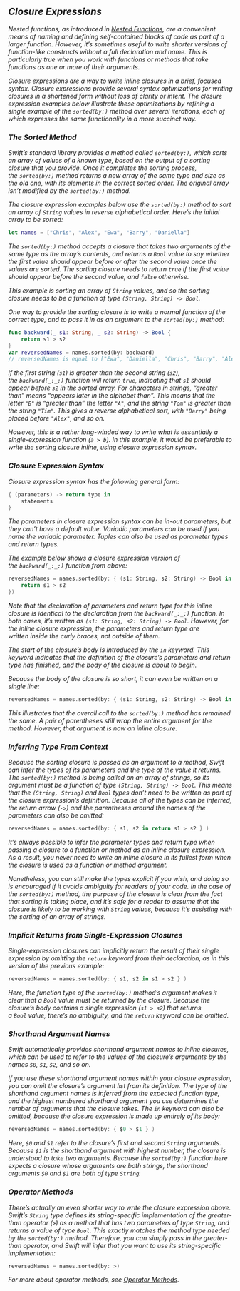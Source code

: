 ## *Closure Expressions*

*Nested functions, as introduced in [Nested Functions](https://docs.swift.org/swift-book/LanguageGuide/Functions.html#ID178), are a convenient means of naming and defining self-contained blocks of code as part of a larger function. However, it’s sometimes useful to write shorter versions of function-like constructs without a full declaration and name. This is particularly true when you work with functions or methods that take functions as one or more of their arguments.*

*Closure expressions are a way to write inline closures in a brief, focused syntax. Closure expressions provide several syntax optimizations for writing closures in a shortened form without loss of clarity or intent. The closure expression examples below illustrate these optimizations by refining a single example of the `sorted(by:)` method over several iterations, each of which expresses the same functionality in a more succinct way.*

### *The Sorted Method*

*Swift’s standard library provides a method called `sorted(by:)`, which sorts an array of values of a known type, based on the output of a sorting closure that you provide. Once it completes the sorting process, the `sorted(by:)` method returns a new array of the same type and size as the old one, with its elements in the correct sorted order. The original array isn’t modified by the `sorted(by:)` method.*

*The closure expression examples below use the `sorted(by:)` method to sort an array of `String` values in reverse alphabetical order. Here’s the initial array to be sorted:*

```swift
let names = ["Chris", "Alex", "Ewa", "Barry", "Daniella"]
```

*The `sorted(by:)` method accepts a closure that takes two arguments of the same type as the array’s contents, and returns a `Bool` value to say whether the first value should appear before or after the second value once the values are sorted. The sorting closure needs to return `true` if the first value should appear before the second value, and `false` otherwise.*

*This example is sorting an array of `String` values, and so the sorting closure needs to be a function of type `(String, String) -> Bool`.*

*One way to provide the sorting closure is to write a normal function of the correct type, and to pass it in as an argument to the `sorted(by:)` method:*

```swift
func backward(_ s1: String, _ s2: String) -> Bool {
    return s1 > s2
}
var reversedNames = names.sorted(by: backward)
// reversedNames is equal to ["Ewa", "Daniella", "Chris", "Barry", "Alex"]
```

*If the first string (`s1`) is greater than the second string (`s2`), the `backward(_:_:)` function will return `true`, indicating that `s1` should appear before `s2` in the sorted array. For characters in strings, “greater than” means “appears later in the alphabet than”. This means that the letter `"B"` is “greater than” the letter `"A"`, and the string `"Tom"` is greater than the string `"Tim"`. This gives a reverse alphabetical sort, with `"Barry"` being placed before `"Alex"`, and so on.*

*However, this is a rather long-winded way to write what is essentially a single-expression function (`a > b`). In this example, it would be preferable to write the sorting closure inline, using closure expression syntax.*

### *Closure Expression Syntax*

*Closure expression syntax has the following general form:*

```swift
{ (parameters) -> return type in
    statements
}
```

*The parameters in closure expression syntax can be in-out parameters, but they can’t have a default value. Variadic parameters can be used if you name the variadic parameter. Tuples can also be used as parameter types and return types.*

*The example below shows a closure expression version of the `backward(_:_:)` function from above:*

```swift
reversedNames = names.sorted(by: { (s1: String, s2: String) -> Bool in
    return s1 > s2
})
```

*Note that the declaration of parameters and return type for this inline closure is identical to the declaration from the `backward(_:_:)` function. In both cases, it’s written as `(s1: String, s2: String) -> Bool`. However, for the inline closure expression, the parameters and return type are written inside the curly braces, not outside of them.*

*The start of the closure’s body is introduced by the `in` keyword. This keyword indicates that the definition of the closure’s parameters and return type has finished, and the body of the closure is about to begin.*

*Because the body of the closure is so short, it can even be written on a single line:*

```swift
reversedNames = names.sorted(by: { (s1: String, s2: String) -> Bool in return s1 > s2 } )
```

*This illustrates that the overall call to the `sorted(by:)` method has remained the same. A pair of parentheses still wrap the entire argument for the method. However, that argument is now an inline closure.*

### *Inferring Type From Context*

*Because the sorting closure is passed as an argument to a method, Swift can infer the types of its parameters and the type of the value it returns. The `sorted(by:)` method is being called on an array of strings, so its argument must be a function of type `(String, String) -> Bool`. This means that the `(String, String)` and `Bool` types don’t need to be written as part of the closure expression’s definition. Because all of the types can be inferred, the return arrow (`->`) and the parentheses around the names of the parameters can also be omitted:*

```swift
reversedNames = names.sorted(by: { s1, s2 in return s1 > s2 } )
```

*It’s always possible to infer the parameter types and return type when passing a closure to a function or method as an inline closure expression. As a result, you never need to write an inline closure in its fullest form when the closure is used as a function or method argument.*

*Nonetheless, you can still make the types explicit if you wish, and doing so is encouraged if it avoids ambiguity for readers of your code. In the case of the `sorted(by:)` method, the purpose of the closure is clear from the fact that sorting is taking place, and it’s safe for a reader to assume that the closure is likely to be working with `String` values, because it’s assisting with the sorting of an array of strings.*

### *Implicit Returns from Single-Expression Closures*

*Single-expression closures can implicitly return the result of their single expression by omitting the `return` keyword from their declaration, as in this version of the previous example:*

```swift
reversedNames = names.sorted(by: { s1, s2 in s1 > s2 } )
```

*Here, the function type of the `sorted(by:)` method’s argument makes it clear that a `Bool` value must be returned by the closure. Because the closure’s body contains a single expression (`s1 > s2`) that returns a `Bool` value, there’s no ambiguity, and the `return` keyword can be omitted.*

### *Shorthand Argument Names*

*Swift automatically provides shorthand argument names to inline closures, which can be used to refer to the values of the closure’s arguments by the names `$0`, `$1`, `$2`, and so on.*

*If you use these shorthand argument names within your closure expression, you can omit the closure’s argument list from its definition. The type of the shorthand argument names is inferred from the expected function type, and the highest numbered shorthand argument you use determines the number of arguments that the closure takes. The `in` keyword can also be omitted, because the closure expression is made up entirely of its body:*

```swift
reversedNames = names.sorted(by: { $0 > $1 } )
```

*Here, `$0` and `$1` refer to the closure’s first and second `String` arguments. Because `$1` is the shorthand argument with highest number, the closure is understood to take two arguments. Because the `sorted(by:)` function here expects a closure whose arguments are both strings, the shorthand arguments `$0` and `$1` are both of type `String`.*

### *Operator Methods*

*There’s actually an even shorter way to write the closure expression above. Swift’s `String` type defines its string-specific implementation of the greater-than operator (`>`) as a method that has two parameters of type `String`, and returns a value of type `Bool`. This exactly matches the method type needed by the `sorted(by:)` method. Therefore, you can simply pass in the greater-than operator, and Swift will infer that you want to use its string-specific implementation:*

```swift
reversedNames = names.sorted(by: >)
```

*For more about operator methods, see [Operator Methods](https://docs.swift.org/swift-book/LanguageGuide/AdvancedOperators.html#ID42).*


